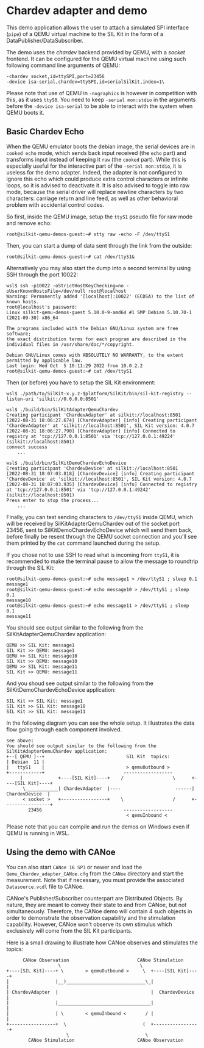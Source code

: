 # Chardev adapter and demo

This demo application allows the user to attach a simulated SPI interface (``pipe``) of a QEMU virtual machine to the
SIL Kit in the form of a DataPublisher/DataSubscriber.

The demo uses the *chardev* backend provided by QEMU, with a *socket* frontend.
It can be configured for the QEMU virtual machine using such following command line arguments of QEMU:

```
-chardev socket,id=ttySPI,port=23456
-device isa-serial,chardev=ttySPI,id=serialSilKit,index=1\
```

Please note that use of QEMU in ``-nographics`` is however in competition with this, as it uses ``ttyS0``. You need to
keep ``-serial mon:stdio`` in the arguments before the ``-device isa-serial`` to be able to interact with the system
when QEMU boots it.

## Basic Chardev Echo

When the QEMU emulator boots the debian image, the serial devices are in ``cooked echo`` mode, which sends back input
received (the ``echo`` part) and transforms input instead of keeping it ``raw`` (the ``cooked`` part). While this is
especially useful for the interactive part of the ``-serial mon:stdio``, it is useless for the demo adapter. Indeed,
the adapter is not configured to ignore this echo which could produce extra control characters or infinite loops, so
it is advised to deactivate it. It is also advised to toggle into raw mode, because the serial driver will replace
newline characters by two characters: carriage return and line feed, as well as other behavioral problem with
accidental control codes.

So first, inside the QEMU image, setup the ``ttyS1`` pseudo file for raw mode and remove echo:
```
root@silkit-qemu-demos-guest:~# stty raw -echo -F /dev/ttyS1
```

Then, you can start a dump of data sent through the link from the outside:
```
root@silkit-qemu-demos-guest:~# cat /dev/ttyS1&
```

Alternatively you may also start the dump into a second terminal by using SSH through the port 10022:
```
wsl$ ssh -p10022 -oStrictHostKeyChecking=no -oUserKnownHostsFile=/dev/null root@localhost
Warning: Permanently added '[localhost]:10022' (ECDSA) to the list of known hosts.
root@localhost's password:
Linux silkit-qemu-demos-guest 5.10.0-9-amd64 #1 SMP Debian 5.10.70-1 (2021-09-30) x86_64

The programs included with the Debian GNU/Linux system are free software;
the exact distribution terms for each program are described in the
individual files in /usr/share/doc/*/copyright.

Debian GNU/Linux comes with ABSOLUTELY NO WARRANTY, to the extent
permitted by applicable law.
Last login: Wed Oct  5 10:11:29 2022 from 10.0.2.2
root@silkit-qemu-demos-guest:~# cat /dev/ttyS1
```

Then (or before) you have to setup the SIL Kit environment:
```
wsl$ ./path/to/SilKit-x.y.z-$platform/SilKit/bin/sil-kit-registry --listen-uri 'silkit://0.0.0.0:8501'
    
wsl$ ./build/bin/SilKitAdapterQemuChardev
Creating participant 'ChardevAdapter' at silkit://localhost:8501
[2022-08-31 18:06:27.674] [ChardevAdapter] [info] Creating participant 'ChardevAdapter' at 'silkit://localhost:8501', SIL Kit version: 4.0.7
[2022-08-31 18:06:27.790] [ChardevAdapter] [info] Connected to registry at 'tcp://127.0.0.1:8501' via 'tcp://127.0.0.1:49224' (silkit://localhost:8501)
connect success
    ...
    
wsl$ ./build/bin/SilKitDemoChardevEchoDevice
Creating participant 'ChardevDevice' at silkit://localhost:8501
[2022-08-31 18:07:03.818] [ChardevDevice] [info] Creating participant 'ChardevDevice' at 'silkit://localhost:8501', SIL Kit version: 4.0.7
[2022-08-31 18:07:03.935] [ChardevDevice] [info] Connected to registry at 'tcp://127.0.0.1:8501' via 'tcp://127.0.0.1:49242' (silkit://localhost:8501)
Press enter to stop the process...
    ...
```

Finally, you can test sending characters to ``/dev/ttyS1`` inside QEMU, which will be received by SilKitAdapterQemuChardev
out of the socket port 23456, sent to SilKitDemoChardevEchoDevice which will send them back, before finally be resent
through the QEMU socket connection and you'll see them printed by the ``cat`` command launched during the setup.

If you chose not to use SSH to read what is incoming from ``ttyS1``, it is recommended to make the terminal pause to
allow the message to roundtrip through the SIL Kit:
```
root@silkit-qemu-demos-guest:~# echo message1 > /dev/ttyS1 ; sleep 0.1
message1
root@silkit-qemu-demos-guest:~# echo message10 > /dev/ttyS1 ; sleep 0.1
message10
root@silkit-qemu-demos-guest:~# echo message11 > /dev/ttyS1 ; sleep 0.1
message11
```

You should see output similar to the following from the SilKitAdapterQemuChardev application:
```
QEMU >> SIL Kit: message1
SIL Kit >> QEMU: message1
QEMU >> SIL Kit: message10
SIL Kit >> QEMU: message10
QEMU >> SIL Kit: message11
SIL Kit >> QEMU: message11
```


And you shoud see output similar to the following from the SilKitDemoChardevEchoDevice application:
```
SIL Kit >> SIL Kit: message1
SIL Kit >> SIL Kit: message10
SIL Kit >> SIL Kit: message11
```

In the following diagram you can see the whole setup. It illustrates the data flow going through each component involved.

```
see above:
You should see output similar to the following from the SilKitAdapterQemuChardev application:
+--[ QEMU ]--+                              SIL Kit  topics:
| Debian  11 |                        
|   ttyS1    |                              > qemuOutbound >  
+------------+                             ------------------
     |             +----[SIL Kit]----+    /                  \      +----[SIL Kit]----+
      \____________| ChardevAdapter  |----                    ------|  ChardevDevice  |
      < socket >   +-----------------+    \                  /      +-----------------+
        23456                              ------------------
                                            < qemuInbound < 
```

Please note that you can compile and run the demos on Windows even if QEMU is running in WSL.

## Using the demo with CANoe

You can also start ``CANoe 16 SP3`` or newer and load the ``Qemu_Chardev_adapter_CANoe.cfg`` from the ``CANoe`` directory and start
the measurement. Note that if necessary, you must provide the associated ``Datasource.vcdl`` file to CANoe.

CANoe's Publisher/Subscriber counterpart are Distributed Objects. By nature, they are meant to convey their state to and from
CANoe, but not simultaneously. Therefore, the CANoe demo will contain 4 such objects in order to demonstrate the
observation capability and the stimulation capability. However, CANoe won't observe its own stimulus which exclusively
will come from the SIL Kit participants.

Here is a small drawing to illustrate how CANoe observes and stimulates the topics:
```
      CANoe Observation                         CANoe Stimulation
                   \                             \
+----[SIL Kit]----+ \        > qemuOutbound >     \  +----[SIL Kit]----+
|                 |__)_____________________________\_|                 |
| ChardevAdapter  |                                  |  ChardevDevice  |    
|                 |__________________________________|                 |
|                 | \        < qemuInbound <       / |                 |
+-----------------+  \                            (  +-----------------+
                      \                            \
        CANoe Stimulation                       CANoe Observation
```
